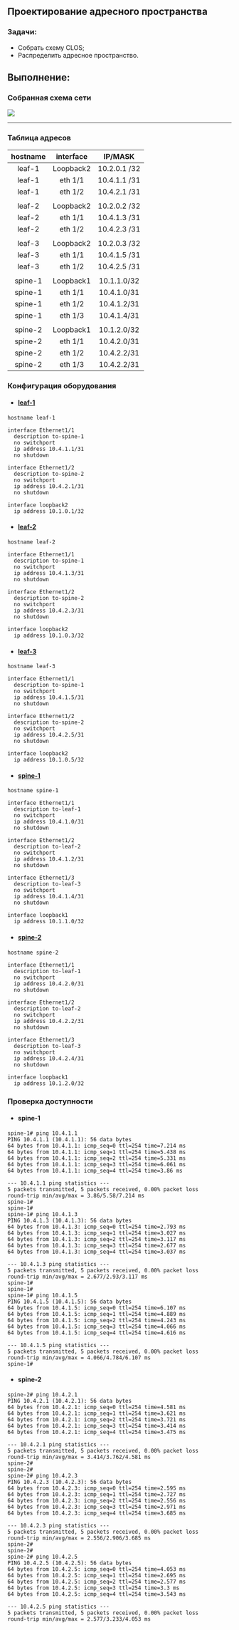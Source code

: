 ## Проектирование адресного пространства

### Задачи:

- Собрать схему CLOS;
- Распределить адресное пространство.

## Выполнение:

### Собранная схема сети

![](https://github.com/MaxoBuk/OTUS_Data-center-network-design/blob/main/Homework/01_work/images/topology.jpeg)

---

### Таблица адресов


| hostname | interface |   IP/MASK   |
| :------: | :-------: | :----------: |
|  leaf-1  | Loopback2 | 10.2.0.1 /32 |
|  leaf-1  |  eth 1/1  | 10.4.1.1 /31 |
|  leaf-1  |  eth 1/2  | 10.4.2.1 /31 |
|          |          |              |
|  leaf-2  | Loopback2 | 10.2.0.2 /32 |
|  leaf-2  |  eth 1/1  | 10.4.1.3 /31 |
|  leaf-2  |  eth 1/2  | 10.4.2.3 /31 |
|          |          |              |
|  leaf-3  | Loopback2 | 10.2.0.3 /32 |
|  leaf-3  |  eth 1/1  | 10.4.1.5 /31 |
|  leaf-3  |  eth 1/2  | 10.4.2.5 /31 |
|          |          |              |
| spine-1 | Loopback1 | 10.1.1.0/32 |
| spine-1 |  eth 1/1  | 10.4.1.0/31 |
| spine-1 |  eth 1/2  | 10.4.1.2/31 |
| spine-1 |  eth 1/3  | 10.4.1.4/31 |
|          |          |              |
| spine-2 | Loopback1 | 10.1.2.0/32 |
| spine-2 |  eth 1/1  | 10.4.2.0/31 |
| spine-2 |  eth 1/2  | 10.4.2.2/31 |
| spine-2 |  eth 1/3  | 10.4.2.2/31 |

### Конфигурация оборудования

- #### [leaf-1](Homework/01_work/conf/leaf-1.conf)

```
hostname leaf-1

interface Ethernet1/1
  description to-spine-1
  no switchport
  ip address 10.4.1.1/31
  no shutdown

interface Ethernet1/2
  description to-spine-2
  no switchport
  ip address 10.4.2.1/31
  no shutdown
  
interface loopback2
  ip address 10.1.0.1/32
```

- #### [leaf-2](Homework/01_work/conf/leaf-2.conf)

```
hostname leaf-2

interface Ethernet1/1
  description to-spine-1
  no switchport
  ip address 10.4.1.3/31
  no shutdown

interface Ethernet1/2
  description to-spine-2
  no switchport
  ip address 10.4.2.3/31
  no shutdown
  
interface loopback2
  ip address 10.1.0.3/32
```

- #### [leaf-3](Homework/01_work/conf/leaf-3.conf)

```
hostname leaf-3

interface Ethernet1/1
  description to-spine-1
  no switchport
  ip address 10.4.1.5/31
  no shutdown

interface Ethernet1/2
  description to-spine-2
  no switchport
  ip address 10.4.2.5/31
  no shutdown
  
interface loopback2
  ip address 10.1.0.5/32
```

- #### [spine-1](Homework/01_work/conf/spine-1.conf)

```
hostname spine-1

interface Ethernet1/1
  description to-leaf-1
  no switchport
  ip address 10.4.1.0/31
  no shutdown

interface Ethernet1/2
  description to-leaf-2
  no switchport
  ip address 10.4.1.2/31
  no shutdown

interface Ethernet1/3
  description to-leaf-3
  no switchport
  ip address 10.4.1.4/31
  no shutdown

interface loopback1
  ip address 10.1.1.0/32
```

- #### [spine-2](Homework/01_work/conf/spine-2.conf)

```
hostname spine-2

interface Ethernet1/1
  description to-leaf-1
  no switchport
  ip address 10.4.2.0/31
  no shutdown

interface Ethernet1/2
  description to-leaf-2
  no switchport
  ip address 10.4.2.2/31
  no shutdown

interface Ethernet1/3
  description to-leaf-3
  no switchport
  ip address 10.4.2.4/31
  no shutdown
  
interface loopback1
  ip address 10.1.2.0/32
```

### Проверка доступности

- #### spine-1

~~~
spine-1# ping 10.4.1.1
PING 10.4.1.1 (10.4.1.1): 56 data bytes
64 bytes from 10.4.1.1: icmp_seq=0 ttl=254 time=7.214 ms
64 bytes from 10.4.1.1: icmp_seq=1 ttl=254 time=5.438 ms
64 bytes from 10.4.1.1: icmp_seq=2 ttl=254 time=5.331 ms
64 bytes from 10.4.1.1: icmp_seq=3 ttl=254 time=6.061 ms
64 bytes from 10.4.1.1: icmp_seq=4 ttl=254 time=3.86 ms

--- 10.4.1.1 ping statistics ---
5 packets transmitted, 5 packets received, 0.00% packet loss
round-trip min/avg/max = 3.86/5.58/7.214 ms
spine-1#
spine-1#
spine-1# ping 10.4.1.3
PING 10.4.1.3 (10.4.1.3): 56 data bytes
64 bytes from 10.4.1.3: icmp_seq=0 ttl=254 time=2.793 ms
64 bytes from 10.4.1.3: icmp_seq=1 ttl=254 time=3.027 ms
64 bytes from 10.4.1.3: icmp_seq=2 ttl=254 time=3.117 ms
64 bytes from 10.4.1.3: icmp_seq=3 ttl=254 time=2.677 ms
64 bytes from 10.4.1.3: icmp_seq=4 ttl=254 time=3.037 ms

--- 10.4.1.3 ping statistics ---
5 packets transmitted, 5 packets received, 0.00% packet loss
round-trip min/avg/max = 2.677/2.93/3.117 ms
spine-1#
spine-1#
spine-1# ping 10.4.1.5
PING 10.4.1.5 (10.4.1.5): 56 data bytes
64 bytes from 10.4.1.5: icmp_seq=0 ttl=254 time=6.107 ms
64 bytes from 10.4.1.5: icmp_seq=1 ttl=254 time=4.889 ms
64 bytes from 10.4.1.5: icmp_seq=2 ttl=254 time=4.243 ms
64 bytes from 10.4.1.5: icmp_seq=3 ttl=254 time=4.066 ms
64 bytes from 10.4.1.5: icmp_seq=4 ttl=254 time=4.616 ms

--- 10.4.1.5 ping statistics ---
5 packets transmitted, 5 packets received, 0.00% packet loss
round-trip min/avg/max = 4.066/4.784/6.107 ms
spine-1#
~~~

- #### spine-2

~~~
spine-2# ping 10.4.2.1
PING 10.4.2.1 (10.4.2.1): 56 data bytes
64 bytes from 10.4.2.1: icmp_seq=0 ttl=254 time=4.581 ms
64 bytes from 10.4.2.1: icmp_seq=1 ttl=254 time=3.621 ms
64 bytes from 10.4.2.1: icmp_seq=2 ttl=254 time=3.721 ms
64 bytes from 10.4.2.1: icmp_seq=3 ttl=254 time=3.414 ms
64 bytes from 10.4.2.1: icmp_seq=4 ttl=254 time=3.475 ms

--- 10.4.2.1 ping statistics ---
5 packets transmitted, 5 packets received, 0.00% packet loss
round-trip min/avg/max = 3.414/3.762/4.581 ms
spine-2#
spine-2#
spine-2# ping 10.4.2.3
PING 10.4.2.3 (10.4.2.3): 56 data bytes
64 bytes from 10.4.2.3: icmp_seq=0 ttl=254 time=2.595 ms
64 bytes from 10.4.2.3: icmp_seq=1 ttl=254 time=2.727 ms
64 bytes from 10.4.2.3: icmp_seq=2 ttl=254 time=2.556 ms
64 bytes from 10.4.2.3: icmp_seq=3 ttl=254 time=2.971 ms
64 bytes from 10.4.2.3: icmp_seq=4 ttl=254 time=3.685 ms

--- 10.4.2.3 ping statistics ---
5 packets transmitted, 5 packets received, 0.00% packet loss
round-trip min/avg/max = 2.556/2.906/3.685 ms
spine-2#
spine-2#
spine-2# ping 10.4.2.5
PING 10.4.2.5 (10.4.2.5): 56 data bytes
64 bytes from 10.4.2.5: icmp_seq=0 ttl=254 time=4.053 ms
64 bytes from 10.4.2.5: icmp_seq=1 ttl=254 time=2.695 ms
64 bytes from 10.4.2.5: icmp_seq=2 ttl=254 time=2.577 ms
64 bytes from 10.4.2.5: icmp_seq=3 ttl=254 time=3.3 ms
64 bytes from 10.4.2.5: icmp_seq=4 ttl=254 time=3.543 ms

--- 10.4.2.5 ping statistics ---
5 packets transmitted, 5 packets received, 0.00% packet loss
round-trip min/avg/max = 2.577/3.233/4.053 ms
~~~
